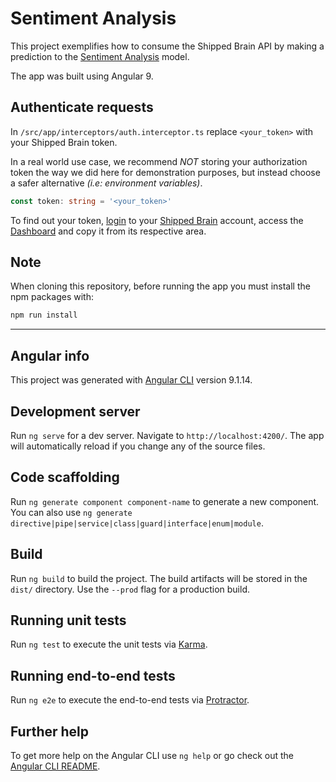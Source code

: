# Sentiment Analysis

This project exemplifies how to consume the Shipped Brain API by making a prediction to the [Sentiment Analysis](https://app.shippedbrain.com/models/sentiment-analysis/1) model.

The app was built using Angular 9.

## Authenticate requests

In `/src/app/interceptors/auth.interceptor.ts` replace `<your_token>` with your Shipped Brain token. 

In a real world use case, we recommend *NOT* storing your authorization token the way we did here for demonstration purposes, but instead choose a safer alternative *(i.e: environment variables)*.

```typescript
const token: string = '<your_token>'
```

To find out your token, [login](https://app.shippedbrain.com/login) to your [Shipped Brain](https://app.shippedbrain.com) account, access the [Dashboard](https://app.shippedbrain.com/dashboard/summary) and copy it from its respective area.

## Note

When cloning this repository, before running the app you must install the npm packages with:
```bash
npm run install
```

---

## Angular info

This project was generated with [Angular CLI](https://github.com/angular/angular-cli) version 9.1.14.

## Development server

Run `ng serve` for a dev server. Navigate to `http://localhost:4200/`. The app will automatically reload if you change any of the source files.

## Code scaffolding

Run `ng generate component component-name` to generate a new component. You can also use `ng generate directive|pipe|service|class|guard|interface|enum|module`.

## Build

Run `ng build` to build the project. The build artifacts will be stored in the `dist/` directory. Use the `--prod` flag for a production build.

## Running unit tests

Run `ng test` to execute the unit tests via [Karma](https://karma-runner.github.io).

## Running end-to-end tests

Run `ng e2e` to execute the end-to-end tests via [Protractor](http://www.protractortest.org/).

## Further help

To get more help on the Angular CLI use `ng help` or go check out the [Angular CLI README](https://github.com/angular/angular-cli/blob/master/README.md).
